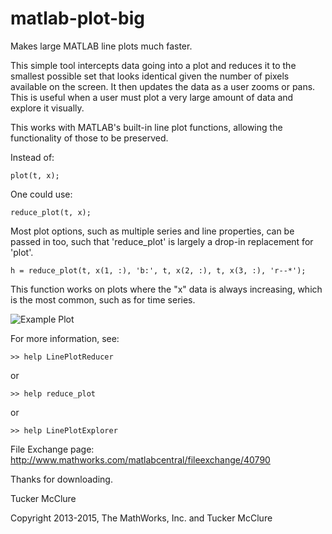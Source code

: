 # matlab-plot-big

Makes large MATLAB line plots much faster.

This simple tool intercepts data going into a plot and reduces it to the smallest possible set that looks identical given the number of pixels available on the screen. It then updates the data as a user zooms or pans. This is useful when a user must plot a very large amount of data and explore it visually. 

This works with MATLAB's built-in line plot functions, allowing the functionality of those to be preserved. 

Instead of:

```
plot(t, x);
```

One could use:

```
reduce_plot(t, x);
```

Most plot options, such as multiple series and line properties, can be passed in too, such that 'reduce_plot' is largely a drop-in replacement for 'plot'.

```
h = reduce_plot(t, x(1, :), 'b:', t, x(2, :), t, x(3, :), 'r--*');
```

This function works on plots where the "x" data is always increasing, which is the most common, such as for time series.

![Example Plot](http://www.mathworks.com/matlabcentral/fileexchange/screenshots/21582/preview.jpg)

For more information, see:

```
>> help LinePlotReducer
```

or

```
>> help reduce_plot
```

or

```
>> help LinePlotExplorer
```

File Exchange page: http://www.mathworks.com/matlabcentral/fileexchange/40790

Thanks for downloading.

Tucker McClure

Copyright 2013-2015, The MathWorks, Inc. and Tucker McClure
